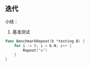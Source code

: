 ## 迭代
小结：
1. 基准测试
```go 
func BenchmarkRepeat(b *testing.B) {
    for i := 0; i < b.N; i++ {
        Repeat("a")
    }
}
```